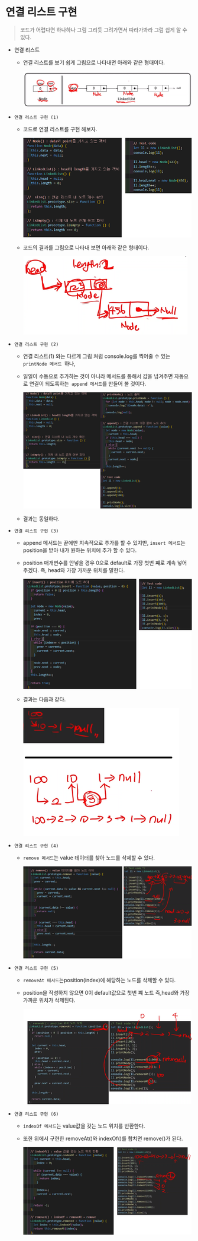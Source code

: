 # 연결 리스트 구현

> 코드가 어렵다면 하나하나 그림 그리듯 그려가면서 따라가봐라 그럼 쉽게 알 수 있다.

- 연결 리스트

  - 연결 리스트를 보기 쉽게 그림으로 나타내면 아래와 같은 형태이다.

    ![연결리스트](/image/연결리스트.png)

- `연결 리스트 구현 (1)`

  - 코드로 연결 리스트를 구현 해보자.

    ![연결리스트](/image/연결리스트2.png)

  - 코드의 결과를 그림으로 나타내 보면 아래와 같은 형태이다.

    ![연결리스트](/image/연결리스트3.png)

- `연결 리스트 구현 (2)`

  - 연결 리스트(1) 와는 다르게 그림 처럼 console.log를 찍어줄 수 있는 `printNode 메서드 `하나,

  - 일일이 수동으로 추가하는 것이 아니라 메서드를 통해서 값을 넘겨주면 자동으로 연결이 되도록하는` append 메서드`를 만들어 볼 것이다.

    ![연결리스트](/image/연결리스트4.png)

  - 결과는 동일하다.

- `연결 리스트 구현 (3)`

  - append 메서드는 끝에만 지속적으로 추가를 할 수 있지만, `insert 메서드`는 position을 받아 내가 원하는 위치에 추가 할 수 있다.

  - position 매개변수를 안넣을 경우 0으로 default로 가장 첫번 쨰로 계속 넣어 주겠다. 즉, head와 가장 가까운 위치를 말한다.

    ![연결리스트](/image/연결리스트6.png)

  - 결과는 다음과 같다.

    ![연결리스트](/image/연결리스트5.png)

- `연결 리스트 구현 (4)`

  - `remove 메서드`는 value 데이터를 찾아 노드를 삭제할 수 있다.

    ![연결리스트](/image/연결리스트7.png)

- `연결 리스트 구현 (5)`

  - `removeAt 메서드`는position(index)에 해당하는 노드를 삭제할 수 있다.

  - position을 작성하지 않으면 0이 default값으로 첫번 쨰 노드 즉,head와 가장 가까운 위치가 삭제된다.

    ![연결리스트](/image/연결리스트8.png)

- `연결 리스트 구현 (6)`

  - `indexOf 메서드`는 value값을 갖는 노드 위치를 반환한다.

  - 또한 위에서 구현한 removeAt()와 indexOf()를 합치면 remove()가 된다.

    ![연결리스트](/image/연결리스트9.png)
